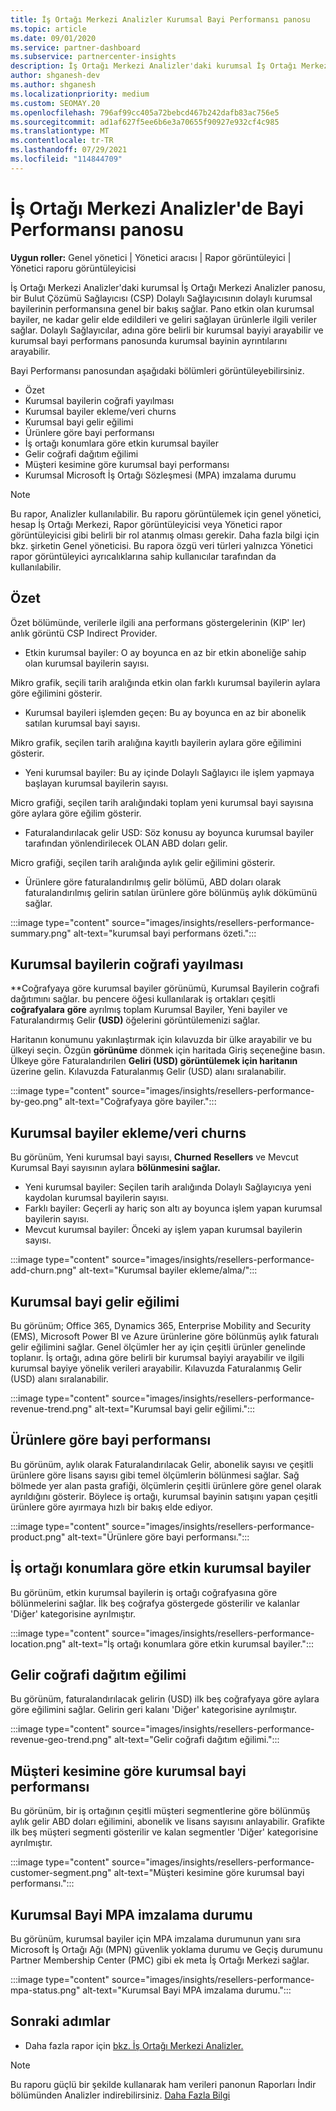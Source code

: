```yaml
---
title: İş Ortağı Merkezi Analizler Kurumsal Bayi Performansı panosu
ms.topic: article
ms.date: 09/01/2020
ms.service: partner-dashboard
ms.subservice: partnercenter-insights
description: İş Ortağı Merkezi Analizler'daki kurumsal İş Ortağı Merkezi Analizler panosu, bir Bulut Çözümü Sağlayıcısı (CSP) Dolaylı Sağlayıcısının dolaylı kurumsal bayilerinin performansına genel bir bakış sağlar.
author: shganesh-dev
ms.author: shganesh
ms.localizationpriority: medium
ms.custom: SEOMAY.20
ms.openlocfilehash: 796af99cc405a72bebcd467b242dafb83ac756e5
ms.sourcegitcommit: ad1af627f5ee6b6e3a70655f90927e932cf4c985
ms.translationtype: MT
ms.contentlocale: tr-TR
ms.lasthandoff: 07/29/2021
ms.locfileid: "114844709"
---
```

# <a name="reseller-performance-dashboard-in-partner-center-insights"></a>İş Ortağı Merkezi Analizler'de Bayi Performansı panosu

**Uygun roller:** Genel yönetici | Yönetici aracısı | Rapor görüntüleyici | Yönetici raporu görüntüleyicisi

İş Ortağı Merkezi Analizler'daki kurumsal İş Ortağı Merkezi Analizler panosu, bir Bulut Çözümü Sağlayıcısı (CSP) Dolaylı Sağlayıcısının dolaylı kurumsal bayilerinin performansına genel bir bakış sağlar. Pano etkin olan kurumsal bayiler, ne kadar gelir elde edildileri ve geliri sağlayan ürünlerle ilgili veriler sağlar. Dolaylı Sağlayıcılar, adına göre belirli bir kurumsal bayiyi arayabilir ve kurumsal bayi performans panosunda kurumsal bayinin ayrıntılarını arayabilir.

Bayi Performansı panosundan aşağıdaki bölümleri görüntüleyebilirsiniz.

- Özet
- Kurumsal bayilerin coğrafi yayılması
- Kurumsal bayiler ekleme/veri churns 
- Kurumsal bayi gelir eğilimi 
- Ürünlere göre bayi performansı
- İş ortağı konumlara göre etkin kurumsal bayiler
- Gelir coğrafi dağıtım eğilimi
- Müşteri kesimine göre kurumsal bayi performansı
- Kurumsal Microsoft İş Ortağı Sözleşmesi (MPA) imzalama durumu

 > [!NOTE]
 > Bu rapor, Analizler kullanılabilir. Bu raporu görüntülemek için genel yönetici, hesap İş Ortağı Merkezi, Rapor görüntüleyicisi veya Yönetici rapor görüntüleyicisi gibi belirli bir rol atanmış olması gerekir. Daha fazla bilgi için bkz. şirketin Genel yöneticisi. Bu rapora özgü veri türleri yalnızca Yönetici rapor görüntüleyici ayrıcalıklarına sahip kullanıcılar tarafından da kullanılabilir.

## <a name="summary"></a>Özet

Özet bölümünde, verilerle ilgili ana performans göstergelerinin (KIP' ler) anlık görüntü CSP Indirect Provider.

- Etkin kurumsal bayiler: O ay boyunca en az bir etkin aboneliğe sahip olan kurumsal bayilerin sayısı.

Mikro grafik, seçili tarih aralığında etkin olan farklı kurumsal bayilerin aylara göre eğilimini gösterir.

- Kurumsal bayileri işlemden geçen: Bu ay boyunca en az bir abonelik satılan kurumsal bayi sayısı. 

Mikro grafik, seçilen tarih aralığına kayıtlı bayilerin aylara göre eğilimini gösterir.

- Yeni kurumsal bayiler: Bu ay içinde Dolaylı Sağlayıcı ile işlem yapmaya başlayan kurumsal bayilerin sayısı. 

Micro grafiği, seçilen tarih aralığındaki toplam yeni kurumsal bayi sayısına göre aylara göre eğilim gösterir.

- Faturalandırılacak gelir USD: Söz konusu ay boyunca kurumsal bayiler tarafından yönlendirilecek OLAN ABD doları gelir. 

Micro grafiği, seçilen tarih aralığında aylık gelir eğilimini gösterir.

- Ürünlere göre faturalandırılmış gelir bölümü, ABD doları olarak faturalandırılmış gelirin satılan ürünlere göre bölünmüş aylık dökümünü sağlar. 

:::image type="content" source="images/insights/resellers-performance-summary.png" alt-text="kurumsal bayi performans özeti.":::

## <a name="geographical-spread-of-resellers"></a>Kurumsal bayilerin coğrafi yayılması

**Coğrafyaya göre kurumsal bayiler görünümü, Kurumsal Bayilerin coğrafi dağıtımını sağlar. bu pencere öğesi kullanılarak iş ortakları çeşitli **coğrafyalara** **göre** ayrılmış toplam Kurumsal Bayiler, Yeni bayiler ve Faturalandırmış Gelir **(USD)** öğelerini görüntülemenizi sağlar.

Haritanın konumunu yakınlaştırmak için kılavuzda bir ülke arayabilir ve bu ülkeyi seçin. Özgün **görünüme** dönmek için haritada Giriş seçeneğine basın. Ülkeye göre Faturalandırilen **Geliri (USD) görüntülemek için haritanın** üzerine gelin. Kılavuzda Faturalanmış Gelir (USD) alanı sıralanabilir.

:::image type="content" source="images/insights/resellers-performance-by-geo.png" alt-text="Coğrafyaya göre bayiler.":::

## <a name="resellers-addchurns"></a>Kurumsal bayiler ekleme/veri churns

Bu görünüm, Yeni kurumsal bayi sayısı, **Churned** **Resellers** ve Mevcut Kurumsal Bayi sayısının aylara **bölünmesini sağlar.** 

- Yeni kurumsal bayiler: Seçilen tarih aralığında Dolaylı Sağlayıcıya yeni kaydolan kurumsal bayilerin sayısı.
- Farklı bayiler: Geçerli ay hariç son altı ay boyunca işlem yapan kurumsal bayilerin sayısı.
- Mevcut kurumsal bayiler: Önceki ay işlem yapan kurumsal bayilerin sayısı.

:::image type="content" source="images/insights/resellers-performance-add-churn.png" alt-text="Kurumsal bayiler ekleme/alma/":::

## <a name="resellers-revenue-trend"></a>Kurumsal bayi gelir eğilimi 

Bu görünüm; Office 365, Dynamics 365, Enterprise Mobility and Security (EMS), Microsoft Power BI ve Azure ürünlerine göre bölünmüş aylık faturalı gelir eğilimini sağlar. Genel ölçümler her ay için çeşitli ürünler genelinde toplanır. İş ortağı, adına göre belirli bir kurumsal bayiyi arayabilir ve ilgili kurumsal bayiye yönelik verileri arayabilir. Kılavuzda Faturalanmış Gelir (USD) alanı sıralanabilir.

:::image type="content" source="images/insights/resellers-performance-revenue-trend.png" alt-text="Kurumsal bayi gelir eğilimi.":::

## <a name="reseller-performance-by-products"></a>Ürünlere göre bayi performansı

Bu görünüm, aylık olarak Faturalandırılacak Gelir, abonelik sayısı ve çeşitli ürünlere göre lisans sayısı gibi temel ölçümlerin bölünmesi sağlar. Sağ bölmede yer alan pasta grafiği, ölçümlerin çeşitli ürünlere göre genel olarak ayrıldığını gösterir. Böylece iş ortağı, kurumsal bayinin satışını yapan çeşitli ürünlere göre ayırmaya hızlı bir bakış elde ediyor.

:::image type="content" source="images/insights/resellers-performance-product.png" alt-text="Ürünlere göre bayi performansı.":::

## <a name="active-resellers-by-partner-locations"></a>İş ortağı konumlara göre etkin kurumsal bayiler

Bu görünüm, etkin kurumsal bayilerin iş ortağı coğrafyasına göre bölünmelerini sağlar. İlk beş coğrafya göstergede gösterilir ve kalanlar 'Diğer' kategorisine ayrılmıştır.

:::image type="content" source="images/insights/resellers-performance-location.png" alt-text="İş ortağı konumlara göre etkin kurumsal bayiler.":::

## <a name="revenue-geo-distribution-trend"></a>Gelir coğrafi dağıtım eğilimi

Bu görünüm, faturalandırılacak gelirin (USD) ilk beş coğrafyaya göre aylara göre eğilimini sağlar.  Gelirin geri kalanı 'Diğer' kategorisine ayrılmıştır.

:::image type="content" source="images/insights/resellers-performance-revenue-geo-trend.png" alt-text="Gelir coğrafi dağıtım eğilimi.":::

## <a name="reseller-performance-by-customer-segment"></a>Müşteri kesimine göre kurumsal bayi performansı

Bu görünüm, bir iş ortağının çeşitli müşteri segmentlerine göre bölünmüş aylık gelir ABD doları eğilimini, abonelik ve lisans sayısını anlayabilir. Grafikte ilk beş müşteri segmenti gösterilir ve kalan segmentler 'Diğer' kategorisine ayrılmıştır.

:::image type="content" source="images/insights/resellers-performance-customer-segment.png" alt-text="Müşteri kesimine göre kurumsal bayi performansı.":::

## <a name="reseller-mpa-signing-status"></a>Kurumsal Bayi MPA imzalama durumu

Bu görünüm, kurumsal bayiler için MPA imzalama durumunun yanı sıra Microsoft İş Ortağı Ağı (MPN) güvenlik yoklama durumu ve Geçiş durumunu Partner Membership Center (PMC) gibi ek meta İş Ortağı Merkezi sağlar.

:::image type="content" source="images/insights/resellers-performance-mpa-status.png" alt-text="Kurumsal Bayi MPA imzalama durumu.":::

## <a name="next-steps"></a>Sonraki adımlar

- Daha fazla rapor için [bkz. İş Ortağı Merkezi Analizler.](partner-center-insights.md)

>[!NOTE] 
> Bu raporu güçlü bir şekilde kullanarak ham verileri panonun Raporları İndir bölümünden Analizler indirebilirsiniz. [Daha Fazla Bilgi](insights-download-reports.md) 
